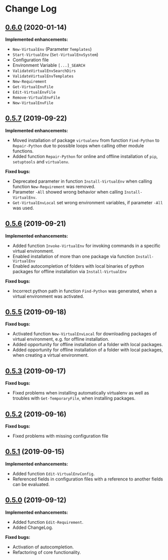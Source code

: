 # Change Log

## [0.6.0](https://github.com/wbrandenburger/PSVirtualEnv/tree/0.6.0) (2020-01-14)

**Implemented enhancements:**

- `New-VirtualEnv` (Parameter `Templates`)
- `Start-VirtualEnv` (`Set-VirtualEnvSystem`)
- Configuration file
- Environment Variable `[...]_SEARCH`
- `ValidateVirtualEnvSearchDirs`
- `ValidateVirtualEnvTemplates`
- `New-Requirement`
- `Get-VirtualEnvFile`
- `Edit-VirtualEnvFile`
- `Remove-VirtualEnvFile`
- `New-VirtualEnvFile`

## [0.5.7](https://github.com/wbrandenburger/PSVirtualEnv/tree/0.5.7) (2019-09-22)

**Implemented enhancements:**

- Moved installation of package `virtualenv` from function `Find-Python` to `Repair-Python` due to possible loops when calling other module functions.
- Added function `Repair-Python` for online and offline installation of `pip`, `setuptools` and `virtualenv`.

**Fixed bugs:**

- Deprecated parameter in function `Install-VirtualEnv` when calling function `New-Requirement` was removed.
- Parameter `-All` showed wrong behavior when calling `Install-VirtualEnv`.
- `Get-VirtualEnvLocal` set wrong environment variables, if parameter `-All` was used.

## [0.5.6](https://github.com/wbrandenburger/PSVirtualEnv/tree/0.5.6) (2019-09-21)

**Implemented enhancements:**

- Added function `Invoke-VirtualEnv` for invoking commands in a specific virtual environment.
- Enabled installation of more than one package via function `Install-VirtualEnv`
- Enabled autocompletion of folders with local binaries of python packages for offline installation via `Install-VirtualEnv`

**Fixed bugs:**

- Incorrect python path in function `Find-Python` was generated, when a virtual environment was activated.

## [0.5.5](https://github.com/wbrandenburger/PSVirtualEnv/tree/0.5.5) (2019-09-18)

**Fixed bugs:**

- Activated function `New-VirtualEnvLocal` for downloading packages of virtual environment, e.g. for offline installation.
- Added opportunity for offline installation of a folder with local packages.
- Added opportunity for offline installation of a folder with local packages, when creating a virtual environment.

## [0.5.3](https://github.com/wbrandenburger/PSVirtualEnv/tree/0.5.3) (2019-09-17)

**Fixed bugs:**

- Fixed problems when installing automatically virtualenv as well as troubles with `Get-TemporaryFile`, when installing packages.

## [0.5.2](https://github.com/wbrandenburger/PSVirtualEnv/tree/0.5.2) (2019-09-16)

**Fixed bugs:**

- Fixed problems with missing configuration file

## [0.5.1](https://github.com/wbrandenburger/PSVirtualEnv/tree/0.5.1) (2019-09-15)

**Implemented enhancements:**

- Added function `Edit-VirtualEnvConfig`.
- Referenced fields in configuration files with a reference to another fields can be evaluated.
  
## [0.5.0](https://github.com/wbrandenburger/PSVirtualEnv/tree/0.5.0) (2019-09-12)

**Implemented enhancements:**

- Added function `Edit-Requirement`.
- Added ChangeLog.

**Fixed bugs:**

- Activation of autocompletion.
- Refactoring of core functionality.
